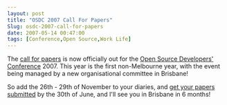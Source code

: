 ```yaml
---
layout: post
title: "OSDC 2007 Call For Papers"
Slug: osdc-2007-call-for-papers
date: 2007-05-14 00:47:00
tags: [Conference,Open Source,Work Life]
---
```

The [call for papers](http://osdc.com.au/papers/cfp.html) is now officially out for the [Open Source Developers' Conference](http://osdc.com.au/) 2007. This year is the first non-Melbourne year, with the event being managed by a new organisational committee in Brisbane!

So add the 26th - 29th of November to your diaries, and [get your papers submitted](http://osdc2007.cgpublisher.com/proposals/proposal_entry) by the 30th of June, and I'll see you in Brisbane in 6 months!
